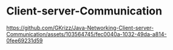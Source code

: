 # Client-server-Communication


https://github.com/GKrizz/Java-Networking-Client-server-Communication/assets/103564745/fec0040a-1032-49da-a814-0fee69231d59

